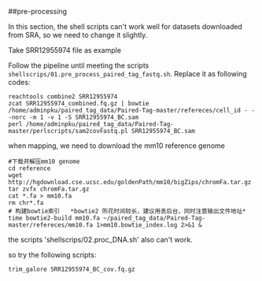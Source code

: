 ##pre-processing

In this section, the shell scripts can't work well for datasets downloaded from SRA, so we need to change it slightly.

Take SRR12955974 file as example

Follow the pipeline until meeting the scripts `shellscrips/01.pre_process_paired_tag_fastq.sh`. Replace it as following codes:

```shell
reachtools combine2 SRR12955974
zcat SRR12955974_combined.fq.gz | bowtie /home/adminpku/paired_tag_data/Paired-Tag-master/refereces/cell_id - --norc -m 1 -v 1 -S SRR12955974_BC.sam
perl /home/adminpku/paired_tag_data/Paired-Tag-master/perlscripts/sam2covFastq.pl SRR12955974_BC.sam
```

when mapping, we need to download the mm10 reference genome

```shell
#下载并解压mm10 genome
cd reference
wget http://hgdownload.cse.ucsc.edu/goldenPath/mm10/bigZips/chromFa.tar.gz
tar zvfx chromFa.tar.gz
cat *.fa > mm10.fa
rm chr*.fa
# 构建bowtie索引   *bowtie2 所花时间较长，建议用丢后台，同时注意输出文件地址*
time bowtie2-build mm10.fa ~/paired_tag_data/Paired-Tag-master/refereces/mm10.fa 1>mm10.bowtie_index.log 2>&1 &
```

the scripts 'shellscrips/02.proc_DNA.sh' also can't work.

so try the following scripts:
```
trim_galore SRR12955974_BC_cov.fq.gz




